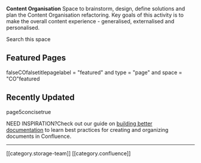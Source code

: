  **Content Organisation** Space to brainstorm, design, define solutions and plan the Content Organisation refactoring. Key goals of this activity is to make the overall content experience - generalised, externalised and personalised.



Search this space




## Featured Pages
falseCOfalsetitlepagelabel = "featured" and type = "page" and space = "CO"featured
## Recently Updated
page5concisetrue

NEED INSPIRATION?Check out our guide on [building better documentation](https://www.atlassian.com/software/confluence/documentation) to learn best practices for creating and organizing documents in Confluence.





*****

[[category.storage-team]] 
[[category.confluence]] 
